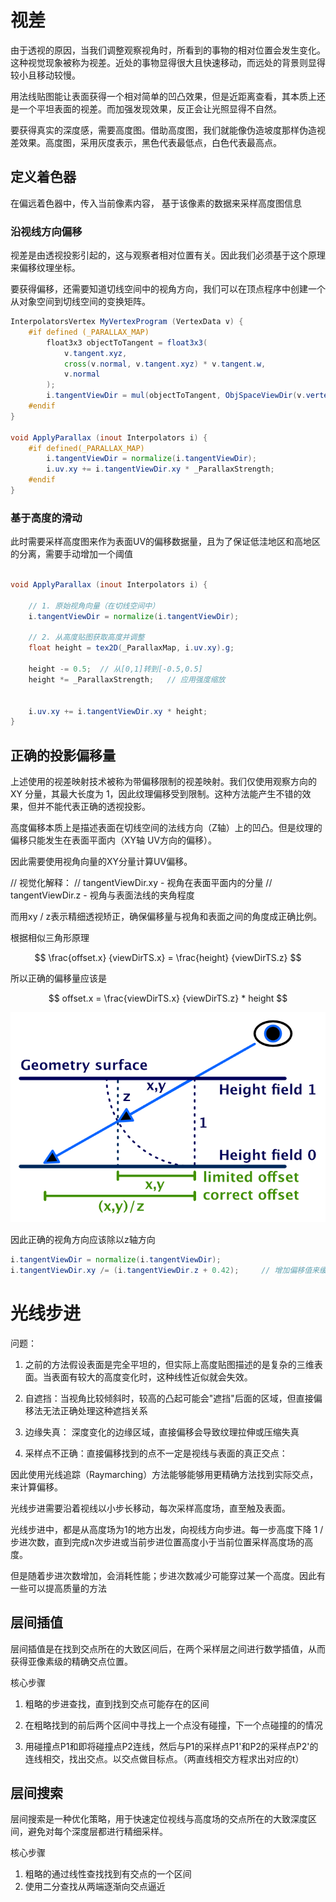 # 视差

由于透视的原因，当我们调整观察视角时，所看到的事物的相对位置会发生变化。这种视觉现象被称为视差。近处的事物显得很大且快速移动，而远处的背景则显得较小且移动较慢。

用法线贴图能让表面获得一个相对简单的凹凸效果，但是近距离查看，其本质上还是一个平坦表面的视差。而加强发现效果，反正会让光照显得不自然。

要获得真实的深度感，需要高度图。借助高度图，我们就能像伪造坡度那样伪造视差效果。高度图，采用灰度表示，黑色代表最低点，白色代表最高点。


## 定义着色器

在偏远着色器中，传入当前像素内容， 基于该像素的数据来采样高度图信息


### 沿视线方向偏移
视差是由透视投影引起的，这与观察者相对位置有关。因此我们必须基于这个原理来偏移纹理坐标。

要获得偏移，还需要知道切线空间中的视角方向，我们可以在顶点程序中创建一个从对象空间到切线空间的变换矩阵。

```glsl
InterpolatorsVertex MyVertexProgram (VertexData v) {
    #if defined (_PARALLAX_MAP)
        float3x3 objectToTangent = float3x3(
            v.tangent.xyz,
            cross(v.normal, v.tangent.xyz) * v.tangent.w,
            v.normal
        );
        i.tangentViewDir = mul(objectToTangent, ObjSpaceViewDir(v.vertex));
    #endif
}

void ApplyParallax (inout Interpolators i) {
	#if defined(_PARALLAX_MAP)
		i.tangentViewDir = normalize(i.tangentViewDir);
		i.uv.xy += i.tangentViewDir.xy * _ParallaxStrength;
	#endif
}

```

### 基于高度的滑动

此时需要采样高度图来作为表面UV的偏移数据量，且为了保证低洼地区和高地区的分离，需要手动增加一个阈值
```glsl

void ApplyParallax (inout Interpolators i) {

    // 1. 原始视角向量（在切线空间中）
    i.tangentViewDir = normalize(i.tangentViewDir);

    // 2. 从高度贴图获取高度并调整
    float height = tex2D(_ParallaxMap, i.uv.xy).g;

    height -= 0.5;  // 从[0,1]转到[-0.5,0.5]
    height *= _ParallaxStrength;   // 应用强度缩放


    i.uv.xy += i.tangentViewDir.xy * height;
}

```

## 正确的投影偏移量

上述使用的视差映射技术被称为带偏移限制的视差映射。我们仅使用观察方向的 XY 分量，其最大长度为 1，因此纹理偏移受到限制。这种方法能产生不错的效果，但并不能代表正确的透视投影。

高度偏移本质上是描述表面在切线空间的法线方向（Z轴）上的凹凸。但是纹理的偏移只能发生在表面平面内（XY轴 UV方向的偏移）。

因此需要使用视角向量的XY分量计算UV偏移。

// 视觉化解释：
// tangentViewDir.xy - 视角在表面平面内的分量
// tangentViewDir.z - 视角与表面法线的夹角程度

而用xy / z表示精细透视矫正，确保偏移量与视角和表面之间的角度成正确比例。

根据相似三角形原理

$$
 \frac{offset.x}  {viewDirTS.x} = \frac{height}  {viewDirTS.z}
$$

所以正确的偏移量应该是

$$
    offset.x = \frac{viewDirTS.x}  {viewDirTS.z} * height
$$

![Alt text](<chap20 Parallax/image.png>)

因此正确的视角方向应该除以z轴方向

```glsl
i.tangentViewDir = normalize(i.tangentViewDir);
i.tangentViewDir.xy /= (i.tangentViewDir.z + 0.42);     // 增加偏移值来缓解浅视角下的伪影
```


# 光线步进

问题： 
1. 之前的方法假设表面是完全平坦的，但实际上高度贴图描述的是复杂的三维表面。当表面有较大的高度变化时，这种线性近似就会失效。

2. 自遮挡：当视角比较倾斜时，较高的凸起可能会"遮挡"后面的区域，但直接偏移法无法正确处理这种遮挡关系

3. 边缘失真： 深度变化的边缘区域，直接偏移会导致纹理拉伸或压缩失真

4. 采样点不正确：直接偏移找到的点不一定是视线与表面的真正交点：


因此使用光线追踪（Raymarching）方法能够能够用更精确方法找到实际交点，来计算偏移。

光线步进需要沿着视线以小步长移动，每次采样高度场，直至触及表面。


光线步进中，都是从高度场为1的地方出发，向视线方向步进。每一步高度下降 1 / 步进次数，直到完成n次步进或当前步进位置高度小于当前位置采样高度场的高度。

但是随着步进次数增加，会消耗性能；步进次数减少可能穿过某一个高度。因此有一些可以提高质量的方法


## 层间插值

层间插值是在找到交点所在的大致区间后，在两个采样层之间进行数学插值，从而获得亚像素级的精确交点位置。

核心步骤

1. 粗略的步进查找，直到找到交点可能存在的区间

2. 在粗略找到的前后两个区间中寻找上一个点没有碰撞，下一个点碰撞的的情况

3. 用碰撞点P1和即将碰撞点P2连线，然后与P1的采样点P1'和P2的采样点P2'的连线相交，找出交点。以交点做目标点。（两直线相交方程求出对应的t）


## 层间搜索

层间搜索是一种优化策略，用于快速定位视线与高度场的交点所在的大致深度区间，避免对每个深度层都进行精细采样。

核心步骤

1. 粗略的通过线性查找找到有交点的一个区间
2. 使用二分查找从两端逐渐向交点逼近






